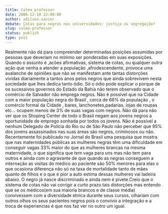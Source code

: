 ```yaml
---
title: Calma professor
date: 2006-12-10 22:00:00
author: adilson.xavier
debate: Cotas para negros nas universidades: justiça ou segregação? 
slug: calma-professor
status: publish 
type: post
---
```


Realmente não dá para compreender determinadas posições assumidas por pessoas que deveriam no mínimo ser ponderadas em suas exposições. Quando o assunto é ,acões afirmativas, sistema de cotas, ou qualquer outra ação que venha a atender a população ,afrodescendente, provoca uma avalanche de opiniões que não se manifestam ante tantas distorções vividas diariamente a tantos anos pelos negros que ainda sobrevivem nesta sociedade que lhes dedica tanto ódio. Só o ódio pode explicar o porque de os sucessivos governos do Estado da Bahia não terem observado que o comércio de Salvador não emprega negros. Não é possível que na Cidade com a maior população negra do Brasil , cerca de 66% da população , o comércio formal da Cidade , bares, lanchonetes,padarias, lojas de roupas etc... ocupem menos de 3% de suas vagas com negros. Não dá para não ver que os Shoping Center de todo o Brasil negam aos jovens negros a oportunidade de emprego sonhada por todos os jovens. Não é possível a nenhum Delegado de Polícia do Rio ou de São Paulo não perceber que 95% dos jovens assassinados nas suas áreas são negros, criminosos ou não. Recentemente foi publicado no Jornal do Brasil uma pesquisa que mostra que nas maternidades públicas as mulheres negras têm uma dificuldade em conseguir vagas 33% maior do que as mulheres brancas na mesma maternidade, o que significa que tem vaga para uns mas não tem para outros e ainda com o agravante de que quando as negras conseguem a internação as visitas do médico ao paciente são 50% menores para elas o que ocasiona diferença não só na taxa de mortalidade tanto de mães quanto de filhos e o que é pior a auto estima dessas mulheres vai ladeira abaixo. O negro já nasce discriminado e ainda nem é pivete.Creio que o sistema de cotas não vai corrigir a curto prazo tais distorções mas entendo que se os médicos(em sua maioria brancos e de classe média) convivessem com a diversidade etnica durante seus cursos, olhariam com outros olhos os seus pacientes negros pois o convívio a integração e a troca de experiencias é que nos faz ver no outro um igual.
